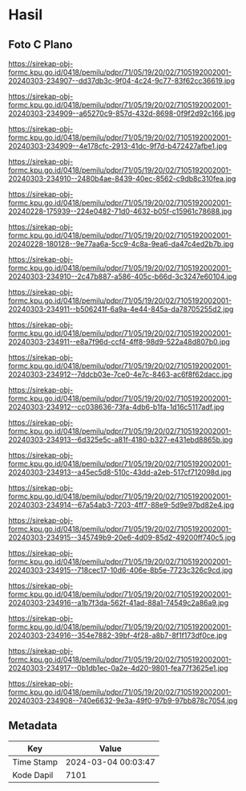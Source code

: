 # Hasil

## Foto C Plano

https://sirekap-obj-formc.kpu.go.id/0418/pemilu/pdpr/71/05/19/20/02/7105192002001-20240303-234907--dd37db3c-9f04-4c24-9c77-83f62cc36619.jpg

https://sirekap-obj-formc.kpu.go.id/0418/pemilu/pdpr/71/05/19/20/02/7105192002001-20240303-234909--a65270c9-857d-432d-8698-0f9f2d92c166.jpg

https://sirekap-obj-formc.kpu.go.id/0418/pemilu/pdpr/71/05/19/20/02/7105192002001-20240303-234909--4e178cfc-2913-41dc-9f7d-b472427afbe1.jpg

https://sirekap-obj-formc.kpu.go.id/0418/pemilu/pdpr/71/05/19/20/02/7105192002001-20240303-234910--2480b4ae-8439-40ec-8562-c9db8c310fea.jpg

https://sirekap-obj-formc.kpu.go.id/0418/pemilu/pdpr/71/05/19/20/02/7105192002001-20240228-175939--224e0482-71d0-4632-b05f-c15961c78688.jpg

https://sirekap-obj-formc.kpu.go.id/0418/pemilu/pdpr/71/05/19/20/02/7105192002001-20240228-180128--9e77aa6a-5cc9-4c8a-9ea6-da47c4ed2b7b.jpg

https://sirekap-obj-formc.kpu.go.id/0418/pemilu/pdpr/71/05/19/20/02/7105192002001-20240303-234910--2c47b887-a586-405c-b66d-3c3247e60104.jpg

https://sirekap-obj-formc.kpu.go.id/0418/pemilu/pdpr/71/05/19/20/02/7105192002001-20240303-234911--b506241f-6a9a-4e44-845a-da78705255d2.jpg

https://sirekap-obj-formc.kpu.go.id/0418/pemilu/pdpr/71/05/19/20/02/7105192002001-20240303-234911--e8a7f96d-ccf4-4ff8-98d9-522a48d807b0.jpg

https://sirekap-obj-formc.kpu.go.id/0418/pemilu/pdpr/71/05/19/20/02/7105192002001-20240303-234912--7ddcb03e-7ce0-4e7c-8463-ac6f8f62dacc.jpg

https://sirekap-obj-formc.kpu.go.id/0418/pemilu/pdpr/71/05/19/20/02/7105192002001-20240303-234912--cc038636-73fa-4db6-b1fa-1d16c5117adf.jpg

https://sirekap-obj-formc.kpu.go.id/0418/pemilu/pdpr/71/05/19/20/02/7105192002001-20240303-234913--6d325e5c-a81f-4180-b327-e431ebd8865b.jpg

https://sirekap-obj-formc.kpu.go.id/0418/pemilu/pdpr/71/05/19/20/02/7105192002001-20240303-234913--a45ec5d8-510c-43dd-a2eb-517cf712098d.jpg

https://sirekap-obj-formc.kpu.go.id/0418/pemilu/pdpr/71/05/19/20/02/7105192002001-20240303-234914--67a54ab3-7203-4ff7-88e9-5d9e97bd82e4.jpg

https://sirekap-obj-formc.kpu.go.id/0418/pemilu/pdpr/71/05/19/20/02/7105192002001-20240303-234915--345749b9-20e6-4d09-85d2-49200ff740c5.jpg

https://sirekap-obj-formc.kpu.go.id/0418/pemilu/pdpr/71/05/19/20/02/7105192002001-20240303-234915--718cec17-10d6-406e-8b5e-7723c326c9cd.jpg

https://sirekap-obj-formc.kpu.go.id/0418/pemilu/pdpr/71/05/19/20/02/7105192002001-20240303-234916--a1b7f3da-562f-41ad-88a1-74549c2a86a9.jpg

https://sirekap-obj-formc.kpu.go.id/0418/pemilu/pdpr/71/05/19/20/02/7105192002001-20240303-234916--354e7882-39bf-4f28-a8b7-8f1f173df0ce.jpg

https://sirekap-obj-formc.kpu.go.id/0418/pemilu/pdpr/71/05/19/20/02/7105192002001-20240303-234917--0b1db1ec-0a2e-4d20-9801-fea77f3625e1.jpg

https://sirekap-obj-formc.kpu.go.id/0418/pemilu/pdpr/71/05/19/20/02/7105192002001-20240303-234908--740e6632-9e3a-49f0-97b9-97bb878c7054.jpg


## Metadata

| Key        | Value               |
| ---------- | ------------------- |
| Time Stamp | 2024-03-04 00:03:47 |
| Kode Dapil | 7101                |



